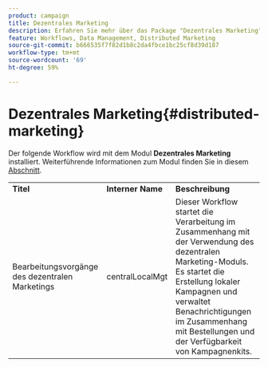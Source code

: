 ```yaml
---
product: campaign
title: Dezentrales Marketing
description: Erfahren Sie mehr über das Package "Dezentrales Marketing".
feature: Workflows, Data Management, Distributed Marketing
source-git-commit: b666535f7f82d1b8c2da4fbce1bc25cf8d39d187
workflow-type: tm+mt
source-wordcount: '69'
ht-degree: 59%

---
```



# Dezentrales Marketing{#distributed-marketing}



Der folgende Workflow wird mit dem Modul **Dezentrales Marketing** installiert. Weiterführende Informationen zum Modul finden Sie in diesem [Abschnitt](../../distributed/using/about-distributed-marketing.md).

<table> 
 <tbody> 
  <tr> 
   <td> <strong>Titel</strong><br /> </td> 
   <td> <strong>Interner Name</strong><br /> </td> 
   <td> <strong>Beschreibung</strong><br /> </td> 
  </tr> 
  <tr> 
   <td> <span class="uicontrol">Bearbeitungsvorgänge des dezentralen Marketings</span> <br /> </td> 
   <td> <span class="uicontrol">centralLocalMgt</span> <br /> </td> 
   <td> Dieser Workflow startet die Verarbeitung im Zusammenhang mit der Verwendung des dezentralen Marketing-Moduls. Es startet die Erstellung lokaler Kampagnen und verwaltet Benachrichtigungen im Zusammenhang mit Bestellungen und der Verfügbarkeit von Kampagnenkits.<br /> </td> 
  </tr> 
 </tbody> 
</table>

